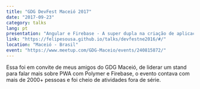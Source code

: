```yaml
---
title: "GDG DevFest Maceió 2017"
date: "2017-09-23"
category: talks
lang: pt
presentation: "Angular e Firebase - A super dupla na criação de aplicações dinâmicas"
link: "https://felipesousa.github.io/talks/devfestne2016/#/"
location: "Maceió - Brasil"
event: "https://www.meetup.com/GDG-Maceio/events/240815872/"
---
```


Essa foi em convite de meus amigos do GDG Maceió, de liderar um stand para falar mais sobre PWA com Polymer e Firebase, o evento contava com mais de 2000+ pessoas e foi cheio de atividades fora de série.
